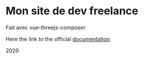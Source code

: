 # Mon site de dev freelance

Fait avec vue-threejs-composer

Here the link to the official [documentation](https://vue-threejs-composer.netlify.com/).

2020